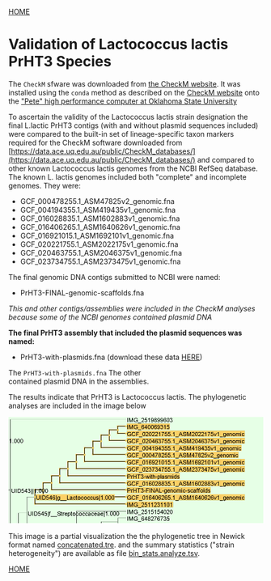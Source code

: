 ---
---
[HOME](/README.md)


# Validation of Lactococcus lactis PrHT3 Species

The `CheckM` sfware was downloaded from  [the CheckM website](https://ecogenomics.github.io/CheckM/). It was installed using
the `conda` method as described on the [CheckM website](https://github.com/Ecogenomics/CheckM/wiki/Installation#how-to-install-checkm) onto the ["Pete" high performance computer at
Oklahoma State University](https://hpcc.okstate.edu/)

To ascertain the validity of the Lactococcus lactis strain designation
the final L.lactic PrHT3 contigs (with and without plasmid sequences included)
were compared to the built-in set of lineage-specific taxon markers required for the 
CheckM software downloaded from [https://data.ace.uq.edu.au/public/CheckM_databases/](https://data.ace.uq.edu.au/public/CheckM_databases/) 
and compared to other known Lactococcus lactis genomes from the 
NCBI RefSeq database. The known L. lactis genomes included both "complete" and incomplete genomes. They were:
- GCF_000478255.1_ASM47825v2_genomic.fna
- GCF_004194355.1_ASM419435v1_genomic.fna
- GCF_016028835.1_ASM1602883v1_genomic.fna
- GCF_016406265.1_ASM1640626v1_genomic.fna
- GCF_016921015.1_ASM1692101v1_genomic.fna
- GCF_020221755.1_ASM2022175v1_genomic.fna
- GCF_020463755.1_ASM2046375v1_genomic.fna
- GCF_023734755.1_ASM2373475v1_genomic.fna

The final genomic DNA contigs submitted to NCBI were named:
- PrHT3-FINAL-genomic-scaffolds.fna

*This and other contigs/assemblies were included in the CheckM analyses because some of the NCBI genomes contained plasmid DNA*

**The final PrHT3 assembly that included the plasmid sequences was named:**
- PrHT3-with-plasmids.fna  (download these data [HERE](/files/PrHT3-FINAL-genomic-scaffolds.fna))

The `PrHT3-with-plasmids.fna` 
The other  
contained plasmid DNA in the assemblies.

The results indicate that PrHT3 is Lactococcus lactis. The phylogenetic analyses are included in the image below

![PhyloLac.png](/img/PhyLoLac.png)

This image is a partial visualization the the phylogenetic tree in Newick format named [concatenated.tre](/files/concatenated.tre). and the summary statistics ("strain heterogeneity") are available as file [bin_stats.analyze.tsv](/files/bin_stats.analyze.tsv). 

[HOME](/README.md)
